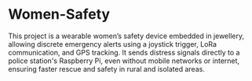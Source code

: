 # Women-Safety
This project is a wearable women’s safety device embedded in jewellery, allowing discrete emergency alerts using a joystick trigger, LoRa communication, and GPS tracking.
It sends distress signals directly to a police station's Raspberry Pi, even without mobile networks or internet, ensuring faster rescue and safety in rural and isolated areas.
